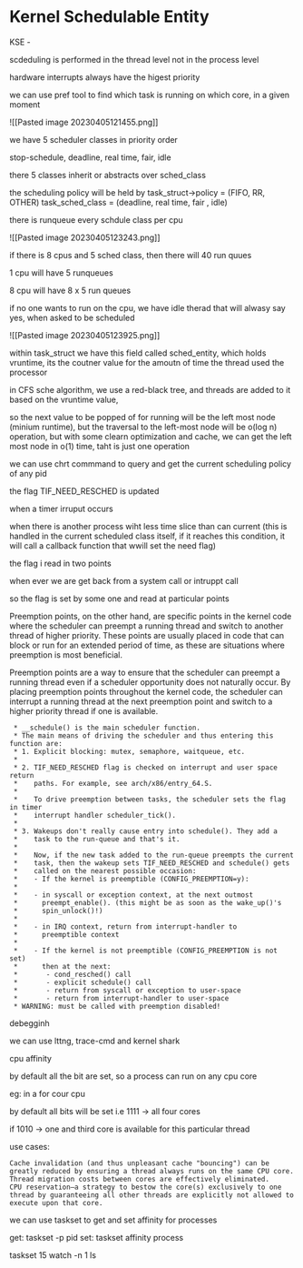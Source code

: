 
# Kernel Schedulable Entity

KSE - 

scdeduling is performed in the thread level not in the process level

hardware interrupts always have the higest priority

we can use pref tool to find which task is running on which core, in a given moment

![[Pasted image 20230405121455.png]]

we have 5 scheduler classes in priority order

stop-schedule,
deadline,
real time,
fair,
idle

there 5 classes inherit or abstracts over sched_class

the scheduling policy will be held by 
task_struct->policy = (FIFO, RR, OTHER)
task_sched_class = (deadline, real time, fair , idle)

there is runqueue every schdule class per cpu

![[Pasted image 20230405123243.png]]


if there is 8 cpus and 5 sched class, then there will 40 run quues

1 cpu will have 5 runqueues

8 cpu will have 8 x 5 run queues



if no one wants to run on the cpu, we have idle therad that will  alwasy say yes, when asked to be scheduled

![[Pasted image 20230405123925.png]]


within task_struct we have this field called sched_entity, which holds vruntime, its the coutner value for the amoutn of time the thread used the processor

in CFS sche algorithm, we use a red-black tree, and threads are added to it based on the vruntime value, 

so the next value to be popped of for running will be the left most node (minium runtime), but the traversal to the left-most node will be o(log n) operation, but with some clearn optimization and cache, we can get the left most node in o(1) time, taht is just one operation


we can use chrt commmand to query and get the current scheduling policy of any pid

the flag TIF_NEED_RESCHED is updated

when a timer irruput occurs 

when there is another process wiht less time slice than can current (this is handled in the current scheduled class itself, if it reaches this condition, it will call a callback function that wwill set the need flag)

the flag i read in two points

when ever we are get back from a system call or intruppt call

so the flag is set by some one and read at particular points

Preemption points, on the other hand, are specific points in the kernel code where the scheduler can preempt a running thread and switch to another thread of higher priority. These points are usually placed in code that can block or run for an extended period of time, as these are situations where preemption is most beneficial.

Preemption points are a way to ensure that the scheduler can preempt a running thread even if a scheduler opportunity does not naturally occur. By placing preemption points throughout the kernel code, the scheduler can interrupt a running thread at the next preemption point and switch to a higher priority thread if one is available.


```
 * __schedule() is the main scheduler function.
 * The main means of driving the scheduler and thus entering this function are:
 * 1. Explicit blocking: mutex, semaphore, waitqueue, etc.
 *
 * 2. TIF_NEED_RESCHED flag is checked on interrupt and user space return
 *    paths. For example, see arch/x86/entry_64.S.
 *
 *    To drive preemption between tasks, the scheduler sets the flag in timer
 *    interrupt handler scheduler_tick().
 *
 * 3. Wakeups don't really cause entry into schedule(). They add a
 *    task to the run-queue and that's it.
 *
 *    Now, if the new task added to the run-queue preempts the current
 *    task, then the wakeup sets TIF_NEED_RESCHED and schedule() gets
 *    called on the nearest possible occasion:
 *    - If the kernel is preemptible (CONFIG_PREEMPTION=y):
 *
 *    - in syscall or exception context, at the next outmost
 *      preempt_enable(). (this might be as soon as the wake_up()'s
 *      spin_unlock()!)
 *
 *    - in IRQ context, return from interrupt-handler to
 *      preemptible context
 *
 *    - If the kernel is not preemptible (CONFIG_PREEMPTION is not set)
 *      then at the next:
 *       - cond_resched() call
 *       - explicit schedule() call
 *       - return from syscall or exception to user-space
 *       - return from interrupt-handler to user-space
 * WARNING: must be called with preemption disabled!
```



debegginh

we can use lttng, trace-cmd and kernel shark



cpu affinity

by default all the bit are set, so a process can run on any cpu core


eg: in a for cour cpu

by default all bits will be set i.e 1111 -> all four cores

if 1010 -> one and third core is available for this particular thread

use cases:


    Cache invalidation (and thus unpleasant cache "bouncing") can be greatly reduced by ensuring a thread always runs on the same CPU core.
    Thread migration costs between cores are effectively eliminated.
    CPU reservation—a strategy to bestow the core(s) exclusively to one thread by guaranteeing all other threads are explicitly not allowed to execute upon that core.



we can use taskset to get and set affinity for processes


get: taskset -p pid
set: taskset affinity process

taskset 15 watch -n 1 ls


